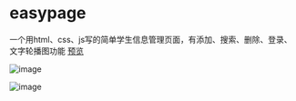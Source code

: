 # easypage
一个用html、css、js写的简单学生信息管理页面，有添加、搜索、删除、登录、文字轮播图功能 [预览](https://lwqsky.github.io/easypage/html/login.html)

![image](https://github.com/user-attachments/assets/37f66bb0-dc5b-403e-a530-8564ddae150e)

![image](https://github.com/user-attachments/assets/21ba1e9e-71bd-4984-aa6d-88c62973b603)
